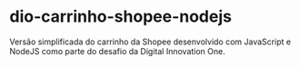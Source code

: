 # dio-carrinho-shopee-nodejs
Versão simplificada do carrinho da Shopee desenvolvido com JavaScript e NodeJS como parte do desafio da Digital Innovation One.
